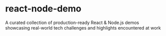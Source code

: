 # react-node-demo
A curated collection of production-ready React &amp; Node.js demos showcasing real-world tech challenges and highlights encountered at work

